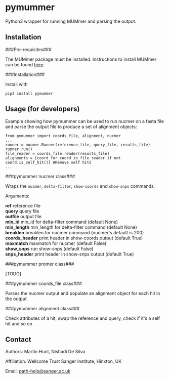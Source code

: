 pymummer
========

Python3 wrapper for running MUMmer and parsing the output. 

Installation
------------

###Pre-requisites###

The MUMmer package must be installed.
Instructions to install MUMmer can be found [here](http://mummer.sourceforge.net/manual/#installation)
    
		
###Installation###

Install with

    pip3 install pymummer


Usage (for developers)
----------------------

Example showing how pymummer can be used to run nucmer on a fasta file and parse the output file to produce a set of alignment objects:

	from pymummer import coords_file, alignment, nucmer
	...
	runner = nucmer.Runner(reference_file, query_file, results_file) 
	runner.run()
	file_reader = coords_file.reader(results_file)
	alignments = [coord for coord in file_reader if not coord.is_self_hit()] #Remove self hits
	...

###pymummer nucmer class###

Wraps the `nucmer`, `delta-filter`, `show-coords` and `show-snps` commands. 

Arguments:

__ref__			reference file  
__query__			query file  
__outfile__		output file  
__min\_id__		min\_id for delta-filter command (default None)  
__min\_length__	min\_length for delta-filter command (default None)  
__breaklen__		breaklen for nucmer command (nucmer's default is 200)   
__coords\_header__	print header in show-coords output (default True)  
__maxmatch__		maxmatch for nucmer (default False)  
__show\_snps__		run show-snps (default False)  
__snps\_header__ 	print header in show-snps output (default True)  

###pymummer promer class###

[TODO]

###pymummer coords_file class###

Parses the nucmer output and populate an alignment object for each hit in the output

  
###pymummer alignment class###

Check attributes of a hit, swap the reference and query, check if it's a self hit and so on

Contact
-------

Authors: Martin Hunt, Nishadi De Silva

Affiliation: Wellcome Trust Sanger Institute, Hinxton, UK

Email: path-help@sanger.ac.uk
      

